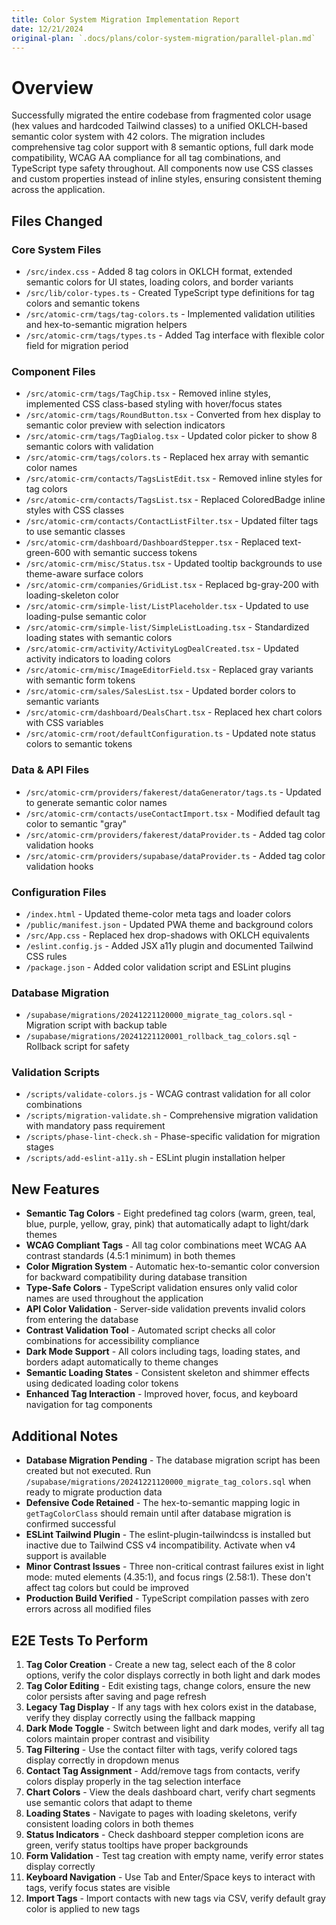 ```yaml
---
title: Color System Migration Implementation Report
date: 12/21/2024
original-plan: `.docs/plans/color-system-migration/parallel-plan.md`
---
```


# Overview

Successfully migrated the entire codebase from fragmented color usage (hex values and hardcoded Tailwind classes) to a unified OKLCH-based semantic color system with 42 colors. The migration includes comprehensive tag color support with 8 semantic options, full dark mode compatibility, WCAG AA compliance for all tag combinations, and TypeScript type safety throughout. All components now use CSS classes and custom properties instead of inline styles, ensuring consistent theming across the application.

## Files Changed

### Core System Files
- `/src/index.css` - Added 8 tag colors in OKLCH format, extended semantic colors for UI states, loading colors, and border variants
- `/src/lib/color-types.ts` - Created TypeScript type definitions for tag colors and semantic tokens
- `/src/atomic-crm/tags/tag-colors.ts` - Implemented validation utilities and hex-to-semantic migration helpers
- `/src/atomic-crm/tags/types.ts` - Added Tag interface with flexible color field for migration period

### Component Files
- `/src/atomic-crm/tags/TagChip.tsx` - Removed inline styles, implemented CSS class-based styling with hover/focus states
- `/src/atomic-crm/tags/RoundButton.tsx` - Converted from hex display to semantic color preview with selection indicators
- `/src/atomic-crm/tags/TagDialog.tsx` - Updated color picker to show 8 semantic colors with validation
- `/src/atomic-crm/tags/colors.ts` - Replaced hex array with semantic color names
- `/src/atomic-crm/contacts/TagsListEdit.tsx` - Removed inline styles for tag colors
- `/src/atomic-crm/contacts/TagsList.tsx` - Replaced ColoredBadge inline styles with CSS classes
- `/src/atomic-crm/contacts/ContactListFilter.tsx` - Updated filter tags to use semantic classes
- `/src/atomic-crm/dashboard/DashboardStepper.tsx` - Replaced text-green-600 with semantic success tokens
- `/src/atomic-crm/misc/Status.tsx` - Updated tooltip backgrounds to use theme-aware surface colors
- `/src/atomic-crm/companies/GridList.tsx` - Replaced bg-gray-200 with loading-skeleton color
- `/src/atomic-crm/simple-list/ListPlaceholder.tsx` - Updated to use loading-pulse semantic color
- `/src/atomic-crm/simple-list/SimpleListLoading.tsx` - Standardized loading states with semantic colors
- `/src/atomic-crm/activity/ActivityLogDealCreated.tsx` - Updated activity indicators to loading colors
- `/src/atomic-crm/misc/ImageEditorField.tsx` - Replaced gray variants with semantic form tokens
- `/src/atomic-crm/sales/SalesList.tsx` - Updated border colors to semantic variants
- `/src/atomic-crm/dashboard/DealsChart.tsx` - Replaced hex chart colors with CSS variables
- `/src/atomic-crm/root/defaultConfiguration.ts` - Updated note status colors to semantic tokens

### Data & API Files
- `/src/atomic-crm/providers/fakerest/dataGenerator/tags.ts` - Updated to generate semantic color names
- `/src/atomic-crm/contacts/useContactImport.tsx` - Modified default tag color to semantic "gray"
- `/src/atomic-crm/providers/fakerest/dataProvider.ts` - Added tag color validation hooks
- `/src/atomic-crm/providers/supabase/dataProvider.ts` - Added tag color validation hooks

### Configuration Files
- `/index.html` - Updated theme-color meta tags and loader colors
- `/public/manifest.json` - Updated PWA theme and background colors
- `/src/App.css` - Replaced hex drop-shadows with OKLCH equivalents
- `/eslint.config.js` - Added JSX a11y plugin and documented Tailwind CSS rules
- `/package.json` - Added color validation script and ESLint plugins

### Database Migration
- `/supabase/migrations/20241221120000_migrate_tag_colors.sql` - Migration script with backup table
- `/supabase/migrations/20241221120001_rollback_tag_colors.sql` - Rollback script for safety

### Validation Scripts
- `/scripts/validate-colors.js` - WCAG contrast validation for all color combinations
- `/scripts/migration-validate.sh` - Comprehensive migration validation with mandatory pass requirement
- `/scripts/phase-lint-check.sh` - Phase-specific validation for migration stages
- `/scripts/add-eslint-a11y.sh` - ESLint plugin installation helper

## New Features

- **Semantic Tag Colors** - Eight predefined tag colors (warm, green, teal, blue, purple, yellow, gray, pink) that automatically adapt to light/dark themes
- **WCAG Compliant Tags** - All tag color combinations meet WCAG AA contrast standards (4.5:1 minimum) in both themes
- **Color Migration System** - Automatic hex-to-semantic color conversion for backward compatibility during database transition
- **Type-Safe Colors** - TypeScript validation ensures only valid color names are used throughout the application
- **API Color Validation** - Server-side validation prevents invalid colors from entering the database
- **Contrast Validation Tool** - Automated script checks all color combinations for accessibility compliance
- **Dark Mode Support** - All colors including tags, loading states, and borders adapt automatically to theme changes
- **Semantic Loading States** - Consistent skeleton and shimmer effects using dedicated loading color tokens
- **Enhanced Tag Interaction** - Improved hover, focus, and keyboard navigation for tag components

## Additional Notes

- **Database Migration Pending** - The database migration script has been created but not executed. Run `/supabase/migrations/20241221120000_migrate_tag_colors.sql` when ready to migrate production data
- **Defensive Code Retained** - The hex-to-semantic mapping logic in `getTagColorClass` should remain until after database migration is confirmed successful
- **ESLint Tailwind Plugin** - The eslint-plugin-tailwindcss is installed but inactive due to Tailwind CSS v4 incompatibility. Activate when v4 support is available
- **Minor Contrast Issues** - Three non-critical contrast failures exist in light mode: muted elements (4.35:1), and focus rings (2.58:1). These don't affect tag colors but could be improved
- **Production Build Verified** - TypeScript compilation passes with zero errors across all modified files

## E2E Tests To Perform

1. **Tag Color Creation** - Create a new tag, select each of the 8 color options, verify the color displays correctly in both light and dark modes
2. **Tag Color Editing** - Edit existing tags, change colors, ensure the new color persists after saving and page refresh
3. **Legacy Tag Display** - If any tags with hex colors exist in the database, verify they display correctly using the fallback mapping
4. **Dark Mode Toggle** - Switch between light and dark modes, verify all tag colors maintain proper contrast and visibility
5. **Tag Filtering** - Use the contact filter with tags, verify colored tags display correctly in dropdown menus
6. **Contact Tag Assignment** - Add/remove tags from contacts, verify colors display properly in the tag selection interface
7. **Chart Colors** - View the deals dashboard chart, verify chart segments use semantic colors that adapt to theme
8. **Loading States** - Navigate to pages with loading skeletons, verify consistent loading colors in both themes
9. **Status Indicators** - Check dashboard stepper completion icons are green, verify status tooltips have proper backgrounds
10. **Form Validation** - Test tag creation with empty name, verify error states display correctly
11. **Keyboard Navigation** - Use Tab and Enter/Space keys to interact with tags, verify focus states are visible
12. **Import Tags** - Import contacts with new tags via CSV, verify default gray color is applied to new tags